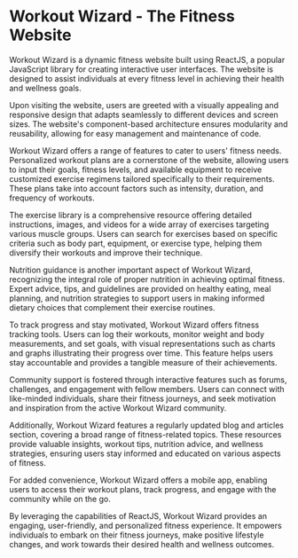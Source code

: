 # Workout Wizard - The Fitness Website

Workout Wizard is a dynamic fitness website built using ReactJS, a popular JavaScript library for creating interactive user interfaces. The website is designed to assist individuals at every fitness level in achieving their health and wellness goals.

Upon visiting the website, users are greeted with a visually appealing and responsive design that adapts seamlessly to different devices and screen sizes. The website's component-based architecture ensures modularity and reusability, allowing for easy management and maintenance of code.

Workout Wizard offers a range of features to cater to users' fitness needs. Personalized workout plans are a cornerstone of the website, allowing users to input their goals, fitness levels, and available equipment to receive customized exercise regimens tailored specifically to their requirements. These plans take into account factors such as intensity, duration, and frequency of workouts.

The exercise library is a comprehensive resource offering detailed instructions, images, and videos for a wide array of exercises targeting various muscle groups. Users can search for exercises based on specific criteria such as body part, equipment, or exercise type, helping them diversify their workouts and improve their technique.

Nutrition guidance is another important aspect of Workout Wizard, recognizing the integral role of proper nutrition in achieving optimal fitness. Expert advice, tips, and guidelines are provided on healthy eating, meal planning, and nutrition strategies to support users in making informed dietary choices that complement their exercise routines.

To track progress and stay motivated, Workout Wizard offers fitness tracking tools. Users can log their workouts, monitor weight and body measurements, and set goals, with visual representations such as charts and graphs illustrating their progress over time. This feature helps users stay accountable and provides a tangible measure of their achievements.

Community support is fostered through interactive features such as forums, challenges, and engagement with fellow members. Users can connect with like-minded individuals, share their fitness journeys, and seek motivation and inspiration from the active Workout Wizard community.

Additionally, Workout Wizard features a regularly updated blog and articles section, covering a broad range of fitness-related topics. These resources provide valuable insights, workout tips, nutrition advice, and wellness strategies, ensuring users stay informed and educated on various aspects of fitness.

For added convenience, Workout Wizard offers a mobile app, enabling users to access their workout plans, track progress, and engage with the community while on the go.

By leveraging the capabilities of ReactJS, Workout Wizard provides an engaging, user-friendly, and personalized fitness experience. It empowers individuals to embark on their fitness journeys, make positive lifestyle changes, and work towards their desired health and wellness outcomes.
